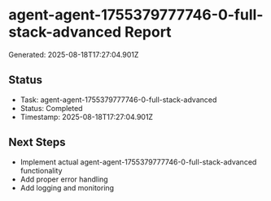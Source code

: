 # agent-agent-1755379777746-0-full-stack-advanced Report

Generated: 2025-08-18T17:27:04.901Z

## Status
- Task: agent-agent-1755379777746-0-full-stack-advanced
- Status: Completed
- Timestamp: 2025-08-18T17:27:04.901Z

## Next Steps
- Implement actual agent-agent-1755379777746-0-full-stack-advanced functionality
- Add proper error handling
- Add logging and monitoring
